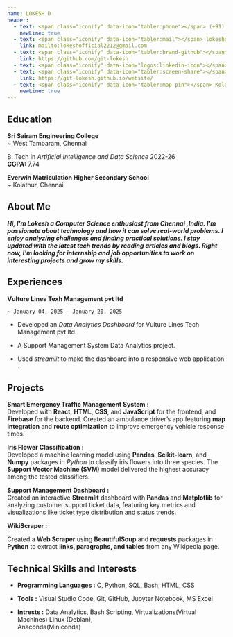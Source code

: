 ```yaml
---
name: LOKESH D
header:
  - text: <span class="iconify" data-icon="tabler:phone"></span> (+91) 6369391995 
    newLine: true
  - text: <span class="iconify" data-icon="tabler:mail"></span> lokeshofficial2212@gmail.com
    link: mailto:lokeshofficial2212@gmail.com
  - text: <span class="iconify" data-icon="tabler:brand-github"></span> GitHub
    link: https://github.com/git-lokesh
  - text: <span class="iconify" data-icon="logos:linkedin-icon"></span> LinkedIn
  - text: <span class="iconify" data-icon="tabler:screen-share"></span> Portfolio
    link: https://git-lokesh.github.io/website/
  - text: <span class="iconify" data-icon="tabler:map-pin"></span> Kolathur, Chennai - 600099</div>
    newLine: true
---
```


## Education

**Sri Sairam Engineering College**    
    ~ West Tambaram, Chennai

B. Tech in *Artificial Intelligence and Data Science* 2022-26  
**CGPA:** 7.74

**Everwin Matriculation Higher Secondary School**  
    ~ Kolathur, Chennai
    
  

## About Me

_**Hi, I'm Lokesh a Computer Science enthusiast from Chennai ,India. I'm passionate about technology and how it can solve real-world problems. I enjoy analyzing challenges and finding practical solutions. I stay updated with the latest tech trends by reading articles and blogs. Right now, I'm looking for internship and job opportunities to work on interesting projects and grow my skills.**_


## Experiences

**Vulture Lines Texh Management pvt ltd**

    ~ January 04, 2025 - January 20, 2025
  
- Developed an _Data Analytics Dashboard_ for Vulture Lines Tech Management pvt ltd.

- A Support Management System Data Analytics project.

- Used _streamlit_ to make the dashboard into a responsive web application .

## Projects

**Smart Emergency Traffic Management System :**  
Developed with **React**, **HTML**, **CSS**, and **JavaScript** for the frontend, and **Firebase** for the backend. Created an ambulance driver’s app featuring **map integration** and **route optimization** to improve emergency vehicle response times.  

**Iris Flower Classification :**  
Developed a machine learning model using **Pandas**, **Scikit-learn**, and **Numpy** packages in *Python* to classify iris flowers into three species. The **Support Vector Machine (SVM)** model delivered the highest accuracy among the tested classifiers.  

**Support Management Dashboard :**  
Created an interactive **Streamlit** dashboard with **Pandas** and **Matplotlib** for analyzing customer support ticket data, featuring key metrics and visualizations like ticket type distribution and status trends.

**WikiScraper :**

Created a **Web Scraper** using **BeautifulSoup** and **requests** packages in **Python** to extract **links, paragraphs, and tables** from any Wikipedia page. 






## Technical Skills and Interests

- **Programming Languages :** <span class="iconify" data-icon="vscode-icons:file-type-c"></span> C, <span class="iconify" data-icon="vscode-icons:file-type-python"></span> Python, <span class="iconify" data-icon="vscode-icons:file-type-sql"></span> SQL, <span class="iconify" data-icon="devicon-plain:bash"></span> Bash, <span class="iconify" data-icon="vscode-icons:file-type-html"></span> HTML, <span class="iconify" data-icon="vscode-icons:file-type-css"></span> CSS

- **Tools :**     <span class="iconify" data-icon="logos:visual-studio-code"></span> Visual Studio Code, <span class="iconify" data-icon="logos:git-icon"></span> Git, <span class="iconify" data-icon="mdi:github"></span> GitHub, <span class="iconify" data-icon="vscode-icons:file-type-jupyter"></span> Jupyter Notebook,    <span class="iconify" data-icon="vscode-icons:file-type-excel"></span> MS Excel

- **Intrests :**  Data Analytics, Bash Scripting, Virtualizations(Virtual Machines) <span class="iconify" data-icon="devicon:debian"></span> Linux (Debian),  
 <span class="iconify" data-icon="devicon:anaconda"></span> Anaconda(Miniconda)   

